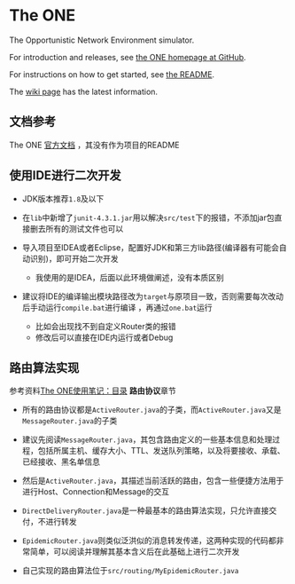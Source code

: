 # The ONE

The Opportunistic Network Environment simulator.

For introduction and releases, see [the ONE homepage at GitHub](http://akeranen.github.io/the-one/).

For instructions on how to get started, see [the README](https://github.com/akeranen/the-one/wiki/README).

The [wiki page](https://github.com/akeranen/the-one/wiki) has the latest information.

## 文档参考

The ONE [官方文档](https://github.com/akeranen/the-one/wiki/README)
，其没有作为项目的README

## 使用IDE进行二次开发

- JDK版本推荐`1.8`及以下

- 在`lib`中新增了`junit-4.3.1.jar`用以解决`src/test`下的报错，不添加jar包直接删去所有的测试文件也可以

- 导入项目至IDEA或者Eclipse，配置好JDK和第三方lib路径(编译器有可能会自动识别)，即可开始二次开发
  - 我使用的是IDEA，后面以此环境做阐述，没有本质区别

- 建议将IDE的编译输出模块路径改为`target`与原项目一致，否则需要每次改动后手动运行`compile.bat`进行编译 ，再通过`one.bat`运行
  - 比如会出现找不到自定义Router类的报错
  - 修改后可以直接在IDE内运行或者Debug

## 路由算法实现

参考资料[The ONE使用笔记：目录](http://sparkandshine.net/the-one-use-notes-directory/)
**路由协议**章节

- 所有的路由协议都是`ActiveRouter.java`的子类，而`ActiveRouter.java`又是`MessageRouter.java`的子类

- 建议先阅读`MessageRouter.java`，其包含路由定义的一些基本信息和处理过程，包括所属主机、缓存大小、TTL、发送队列策略，以及将要接收、承载、已经接收、黑名单信息

- 然后是`ActiveRouter.java`，其描述当前活跃的路由，包含一些便捷方法用于进行Host、Connection和Message的交互

- `DirectDeliveryRouter.java`是一种最基本的路由算法实现，只允许直接交付，不进行转发

- `EpidemicRouter.java`则类似泛洪似的消息转发传递，这两种实现的代码都非常简单，可以阅读并理解其基本含义后在此基础上进行二次开发

- 自己实现的路由算法位于`src/routing/MyEpidemicRouter.java`